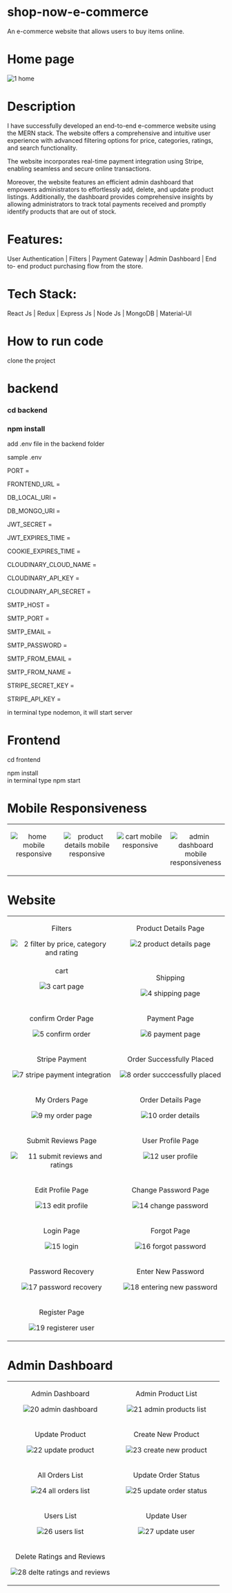 # shop-now-e-commerce
An e-commerce website that allows users to buy items online.

# Home page
![1 home](https://github.com/gsunil1996/shop-now-e-commerce/assets/56502551/a0893ca2-228e-46a9-a707-cabaa01f14ce)

# Description
<p>
I have successfully developed an end-to-end e-commerce website using the MERN
stack. The website offers a comprehensive and intuitive user experience with
advanced filtering options for price, categories, ratings, and search functionality.
</p>

<p>
The website incorporates real-time payment integration using Stripe, enabling
seamless and secure online transactions.
</p>

<p>
Moreover, the website features an efficient admin dashboard that empowers
administrators to effortlessly add, delete, and update product listings. Additionally,
the dashboard provides comprehensive insights by allowing administrators to track
total payments received and promptly identify products that are out of stock.
</p>

# Features:
User Authentication | Filters | Payment Gateway | Admin Dashboard | End to-
end product purchasing flow from the store.

# Tech Stack: 
React Js | Redux | Express Js | Node Js | MongoDB | Material-UI

# How to run code
clone the project

# backend

<h3>cd backend </h1>
<h3>npm install</h3>

add .env file in the backend folder
<p>sample .env</p>

<p>PORT =</p>															
<p>FRONTEND_URL =</p>								
<p>DB_LOCAL_URI =</p>								
<p>DB_MONGO_URI =</p>									
<p>JWT_SECRET =</p>								
<p>JWT_EXPIRES_TIME =</p>							
<p>COOKIE_EXPIRES_TIME =</p>							
<p>CLOUDINARY_CLOUD_NAME =</p>							
<p>CLOUDINARY_API_KEY =</p>									
<p>CLOUDINARY_API_SECRET =</p>								
<p>SMTP_HOST =</p>								
<p>SMTP_PORT =</p>									
<p>SMTP_EMAIL =</p>								
<p>SMTP_PASSWORD =</p>								
<p>SMTP_FROM_EMAIL =</p>								
<p>SMTP_FROM_NAME =</p>			
<p>STRIPE_SECRET_KEY =</p>								
<p>STRIPE_API_KEY =</p>

in terminal type nodemon, it will start server

# Frontend
cd frontend
<div>npm install</div>
in terminal type npm start


# Mobile Responsiveness

<table align="center" >

<tbody>

<tr valign="top">

<td width="25%" align="center">

![home mobile responsive](https://github.com/gsunil1996/shop-now-e-commerce/assets/56502551/3a27d60b-325f-47c3-805d-f3e5b2a2b28c)

</td>

<td width="25%" align="center">

![product details mobile responsive](https://github.com/gsunil1996/shop-now-e-commerce/assets/56502551/1954c6c4-6f11-4a23-8198-dce388df79b5)

</td>

<td width="25%" align="center">
  
![cart mobile responsive](https://github.com/gsunil1996/shop-now-e-commerce/assets/56502551/646c0a68-bbb0-4c87-8cf6-5b97a9f81dcd)

</td>

<td width="25%" align="center">
  
![admin dashboard mobile responsiveness](https://github.com/gsunil1996/shop-now-e-commerce/assets/56502551/ecdd510b-f1a0-4304-82a0-0cfdc6fa2258)

</td>

</tr>

</tbody>

</table>

# Website

<table align="center" >
<tbody>
  
<tr valign="top">

<td width="50%" align="center">

Filters
  
![2 filter by price, category and rating](https://github.com/gsunil1996/shop-now-e-commerce/assets/56502551/c8ca23f2-242a-4f6d-a2b9-13d5dbb0300a)

</td>

<td width="50%" align="center">

Product Details Page

![2 product details page](https://github.com/gsunil1996/shop-now-e-commerce/assets/56502551/b351b943-4ad0-4f9c-9765-ba034f94e2a6)

</tr>

<tr valign="top">

<td width="50%" align="center">
cart
  
![3 cart page](https://github.com/gsunil1996/shop-now-e-commerce/assets/56502551/db613dac-b022-47e7-a4a5-08721083cbc2)

</td>

<td width="50%" align="center">

Shipping

![4 shipping page](https://github.com/gsunil1996/shop-now-e-commerce/assets/56502551/e15842d8-1f0c-4f3c-af58-1a195c864c16)

</tr>

<tr valign="top">

<td width="50%" align="center">

confirm Order Page

![5 confirm order](https://github.com/gsunil1996/shop-now-e-commerce/assets/56502551/5872a7a4-cfd4-4e4f-ab62-94522862eb12)

</td>

<td width="50%" align="center">

Payment Page

![6 payment page](https://github.com/gsunil1996/shop-now-e-commerce/assets/56502551/d4a37fdc-5c6b-44d4-9a16-6854c41f5bb5)

</td>

</tr>

<tr valign="top">

<td width="50%" align="center">

Stripe Payment

![7 stripe payment integration](https://github.com/gsunil1996/shop-now-e-commerce/assets/56502551/4a65583c-6562-416d-a621-dea1f7cdcfd0)

</td>

<td width="50%" align="center">

Order Successfully Placed

![8 order succcessfully placed](https://github.com/gsunil1996/shop-now-e-commerce/assets/56502551/401d073d-7ab7-4a92-9b8b-57037f9b99e5)

</td>

</tr>

<tr valign="top">

<td width="50%" align="center">

My Orders Page

![9 my order page](https://github.com/gsunil1996/shop-now-e-commerce/assets/56502551/1745ec39-58ce-43f1-9be5-26e0592dcbcd)

</td>

<td width="50%" align="center">

Order Details Page

![10 order details](https://github.com/gsunil1996/shop-now-e-commerce/assets/56502551/c5d60eda-e68b-43c7-84c2-44dd6b2f587c)

</td>

</tr>

<tr valign="top">

<td width="50%" align="center">

Submit Reviews Page

![11 submit reviews and ratings](https://github.com/gsunil1996/shop-now-e-commerce/assets/56502551/9f679eef-149e-485c-b3be-4529a2c893c5)

</td>

<td width="50%" align="center">

User Profile Page

![12 user profile](https://github.com/gsunil1996/shop-now-e-commerce/assets/56502551/82adffd2-44b2-457a-a602-3078bfd60c90)

</td>

</tr>

<tr valign="top">

<td width="50%" align="center">

Edit Profile Page

![13 edit profile](https://github.com/gsunil1996/shop-now-e-commerce/assets/56502551/113d10b7-e7c0-45b9-adda-03fd25612119)

</td>

<td width="50%" align="center">

Change Password Page

![14 change password](https://github.com/gsunil1996/shop-now-e-commerce/assets/56502551/4545464f-c127-477b-b0d6-80f6cf1aab73)

</td>

</tr>

<tr valign="top">

<td width="50%" align="center">

Login Page

![15 login](https://github.com/gsunil1996/shop-now-e-commerce/assets/56502551/43dadc65-3266-4517-9c68-acadc7b4043b)

</td>

<td width="50%" align="center">

Forgot Page

![16 forgot password](https://github.com/gsunil1996/shop-now-e-commerce/assets/56502551/751ba42e-a3f0-49f5-b766-bf0ea2452c08)

</td>

</tr>

<tr valign="top">

<td width="50%" align="center">

Password Recovery

![17 password recovery](https://github.com/gsunil1996/shop-now-e-commerce/assets/56502551/5edcabb5-27fb-4510-b3fb-663968585baf)

</td>

<td width="50%" align="center">

Enter New Password

![18 entering new password](https://github.com/gsunil1996/shop-now-e-commerce/assets/56502551/dca81b6f-d265-4d99-8aab-383c2cd3686e)

</td>

</tr>

<tr valign="top">

<td width="50%" align="center">

Register Page

![19 registerer user](https://github.com/gsunil1996/shop-now-e-commerce/assets/56502551/e06b0578-77bc-4408-ac00-50634a2233bf)

</td>

</tr>

</tbody>
</table>

# Admin Dashboard

<table align="center" >
<tbody>
  
<tr valign="top">

<td width="50%" align="center">

Admin Dashboard
  
![20 admin dashboard](https://github.com/gsunil1996/shop-now-e-commerce/assets/56502551/bc0103a6-783e-4b6e-8b03-79bce1d954c7)

</td>

<td width="50%" align="center">

Admin Product List

![21 admin products list](https://github.com/gsunil1996/shop-now-e-commerce/assets/56502551/f7f0c8bd-4310-4a0e-ab20-a2d9589f5d84)

</tr>

<tr valign="top">

<td width="50%" align="center">

Update Product
  
![22 update product](https://github.com/gsunil1996/shop-now-e-commerce/assets/56502551/b1b5ab6d-ab7b-43b0-b3b8-9a167b299b0c)

</td>

<td width="50%" align="center">

Create New Product

![23 create new product](https://github.com/gsunil1996/shop-now-e-commerce/assets/56502551/8b71e0ee-ca1e-4fd0-8b8f-6fd7d1993fc7)

</tr>

<tr valign="top">

<td width="50%" align="center">

All Orders List
  
![24 all orders list](https://github.com/gsunil1996/shop-now-e-commerce/assets/56502551/720d0437-071b-4508-8b6b-2b34ac99419f)

</td>

<td width="50%" align="center">

Update Order Status

![25 update order status](https://github.com/gsunil1996/shop-now-e-commerce/assets/56502551/8430dc5b-ea70-484a-835c-bb1bc50cea2f)

</tr>

<tr valign="top">

<td width="50%" align="center">

Users List

![26 users list](https://github.com/gsunil1996/shop-now-e-commerce/assets/56502551/56f6e7c9-2723-499c-99d3-d0070e945d47)

</td>

<td width="50%" align="center">

Update User

![27 update user](https://github.com/gsunil1996/shop-now-e-commerce/assets/56502551/33f21e8d-47cd-4f82-a2d9-c100386ead3f)

</tr>

<tr valign="top">

<td width="50%" align="center">

Delete Ratings and Reviews

![28 delte ratings and reviews](https://github.com/gsunil1996/shop-now-e-commerce/assets/56502551/fd9f3fee-15f1-4295-bd69-0b87bde10430)

</td>

</tr>

</tbody>
</table>

